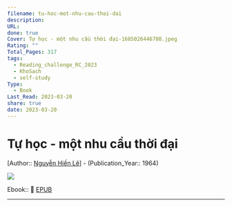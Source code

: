 ```yaml
---
filename: tu-hoc-mot-nhu-cau-thoi-dai
description: 
URL: 
done: true
Cover: Tự học - một nhu cầu thời đại-1685026446708.jpeg
Rating: ""
Total_Pages: 317
tags:
  - Reading_challenge_RC_2023
  - KhoSach
  - self-study
Type:
  - Book
Last_Read: 2023-03-20
share: true
date: 2023-03-20
---
```


# Tự học - một nhu cầu thời đại
[Author:: [Nguyễn Hiến Lê](../../Nguy%E1%BB%85n%20Hi%E1%BA%BFn%20L%C3%AA.md)] - (Publication_Year:: 1964)

![](https://i.imgur.com/ZNQ7qRV.jpg)

Ebook:: 📘 [EPUB](https://onedrive.live.com/download?resid=E92BC60129512289%21136&authkey=!ALEupx-BFHlR64g)

---
